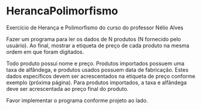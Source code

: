# HerancaPolimorfismo
Exercício de Herança e Polimorfismo do curso do professor Nélio Alves

Fazer um programa para ler os dados de N produtos (N fornecido pelo usuário). Ao final, mostrar a etiqueta de preço de cada produto na mesma ordem em que foram digitados. 

Todo produto possui nome e preço. Produtos importados possuem uma taxa de alfândega, e produtos usados possuem data de fabricação. Estes  dados específicos devem ser acrescentados na etiqueta de preço conforme exemplo (próxima página). Para produtos  importados, a taxa e alfândega deve ser acrescentada ao preço final do produto. 

Favor implementar o programa conforme projeto ao lado. 
